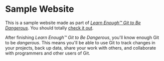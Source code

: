 # Sample Website

This is a sample website made as part of [*Learn Enough™ Git to Be
Dangerous*](http://learnenough.com/git-tutorial). You should totally [
check it out](http://learnenough.com/git-tutorial).

After finishing *Learn Enough™ Git to Be Dangerous*, you'll know enough Git
to be *dangerous*. This means you'll be able to use Git to track changes in
your projects, back up data, share your work with others, and collaborate
with programmers and other users of Git.